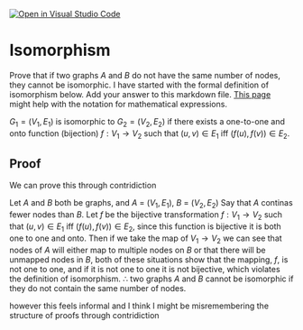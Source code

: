 [![Open in Visual Studio Code](https://classroom.github.com/assets/open-in-vscode-718a45dd9cf7e7f842a935f5ebbe5719a5e09af4491e668f4dbf3b35d5cca122.svg)](https://classroom.github.com/online_ide?assignment_repo_id=12577732&assignment_repo_type=AssignmentRepo)
# Isomorphism

Prove that if two graphs $A$ and $B$ do not have the same number of nodes, they
cannot be isomorphic. I have started with the formal definition of isomorphism
below. Add your answer to this markdown file. [This
page](https://docs.github.com/en/get-started/writing-on-github/working-with-advanced-formatting/writing-mathematical-expressions)
might help with the notation for mathematical expressions.

$G_1=(V_1 , E_1)$ is isomorphic to $G_2 = (V_2, E_2)$ if there exists a
one-to-one and onto function (bijection) $f: V_1 \rightarrow V_2$ such that $(u,v)
\in E_1$ iff $(f(u),f(v)) \in E_2$.

## Proof

We can prove this through contridiction

Let $A$ and $B$ both be graphs, and $A$ = $(V_1, E_1)$, $B$ = $(V_2, E_2)$
Say that $A$ continas fewer nodes than $B$.
Let $f$ be the bijective transformation $f: V_1 \rightarrow V_2$ such that $(u,v)
\in E_1$ iff $(f(u),f(v)) \in E_2$, since this function is bijective it is both one to one and onto.
Then if we take the map of $V_1 \rightarrow V_2$ we can see that nodes of $A$ will either map to multiple nodes on $B$ or that there will be unmapped nodes in $B$, both of these situations show that the mapping, $f$, is not one to one, and if it is not one to one it is not bijective, which violates the definition of isomorphism.
$\therefore$ two graphs $A$ and $B$ cannot be isomorphic if they do not contain the same number of nodes.

however this feels informal and I think I might be misremembering the structure of proofs through contridiction
